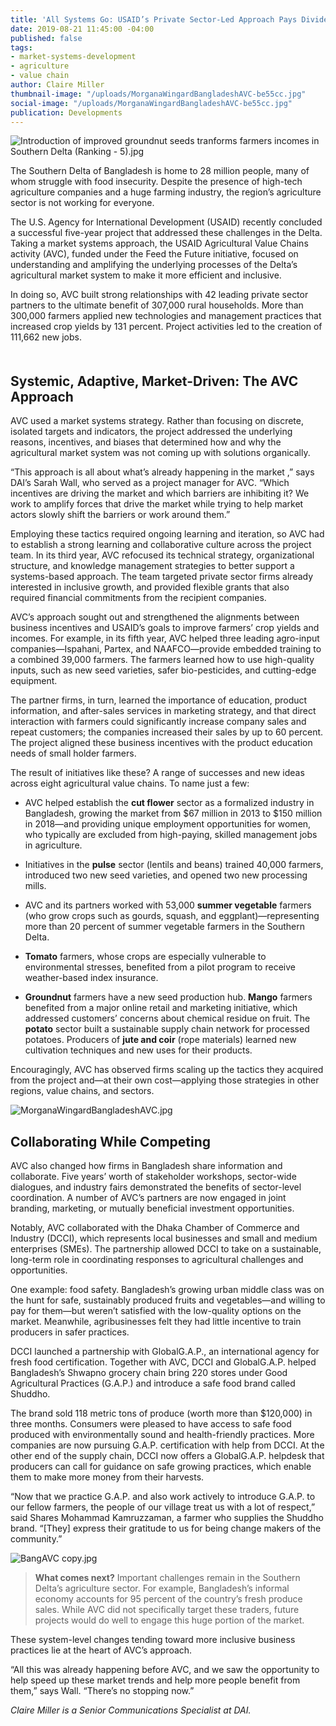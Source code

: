 ```yaml
---
title: 'All Systems Go: USAID’s Private Sector-Led Approach Pays Dividends in Bangladesh'
date: 2019-08-21 11:45:00 -04:00
published: false
tags:
- market-systems-development
- agriculture
- value chain
author: Claire Miller
thumbnail-image: "/uploads/MorganaWingardBangladeshAVC-be55cc.jpg"
social-image: "/uploads/MorganaWingardBangladeshAVC-be55cc.jpg"
publication: Developments
---
```


![Introduction of improved groundnut seeds tranforms farmers incomes in Southern Delta (Ranking - 5).jpg](/uploads/Introduction%20of%20improved%20groundnut%20seeds%20tranforms%20farmers%20incomes%20in%20Southern%20Delta%20(Ranking%20-%205).jpg)

The Southern Delta of Bangladesh is home to 28 million people, many of whom struggle with food insecurity. Despite the presence of high-tech agriculture companies and a huge farming industry, the region’s agriculture sector is not working for everyone.

The U.S. Agency for International Development (USAID) recently concluded a successful five-year project that addressed these challenges in the Delta. Taking a market systems approach, the USAID Agricultural Value Chains activity (AVC), funded under the Feed the Future initiative, focused on understanding and amplifying the underlying processes of the Delta’s agricultural market system to make it more efficient and inclusive.

In doing so, AVC built strong relationships with 42 leading private sector partners to the ultimate benefit of 307,000 rural households. More than 300,000 farmers applied new technologies and management practices that increased crop yields by 131 percent. Project activities led to the creation of 111,662 new jobs.

<script src="//my.visme.co/visme.js"></script><div class="visme_d" data-url="0108r0j9-5year-in-bangladesh" data-w="800" data-h="1209" data-domain="my"></div><p style="width: 220px; font-family: Montserrat,serif; border-radius:3px; padding: 3px; font-size: 12px; color: #314152" ></p>

## Systemic, Adaptive, Market-Driven: The AVC Approach

AVC used a market systems strategy. Rather than focusing on discrete, isolated targets and indicators, the project addressed the underlying reasons, incentives, and biases that determined how and why the agricultural market system was not coming up with solutions organically.

“This approach is all about what’s already happening in the market ,” says DAI’s Sarah Wall, who served as a project manager for AVC. “Which incentives are driving the market and which barriers are inhibiting it? We work to amplify forces that drive the market while trying to help market actors slowly shift the barriers or work around them.”

Employing these tactics required ongoing learning and iteration, so AVC had to establish a strong learning and collaborative culture across the project team. In its third year, AVC refocused its technical strategy, organizational structure, and knowledge management strategies to better support a systems-based approach. The team targeted private sector firms already interested in inclusive growth, and provided flexible grants that also required financial commitments from the recipient companies.

AVC’s approach sought out and strengthened the alignments between business incentives and USAID’s goals to improve farmers’ crop yields and incomes. For example, in its fifth year, AVC helped three leading agro-input companies—Ispahani, Partex, and NAAFCO—provide embedded training to a combined 39,000 farmers. The farmers learned how to use high-quality inputs, such as new seed varieties, safer bio-pesticides, and cutting-edge equipment.

The partner firms, in turn, learned the importance of education, product information, and after-sales services in marketing strategy, and that direct interaction with farmers could significantly increase company sales and repeat customers; the companies increased their sales by up to 60 percent. The project aligned these business incentives with the product education needs of small holder farmers.

The result of initiatives like these? A range of successes and new ideas across eight agricultural value chains. To name just a few:

* AVC helped establish the **cut flower** sector as a formalized industry in Bangladesh, growing the market from $67 million in 2013 to $150 million in 2018—and providing unique employment opportunities for women, who typically are excluded from high-paying, skilled management jobs in agriculture.

* Initiatives in the **pulse** sector (lentils and beans) trained 40,000 farmers, introduced two new seed varieties, and opened two new processing mills.

* AVC and its partners worked with 53,000 **summer vegetable** farmers (who grow crops such as gourds, squash, and eggplant)—representing more than 20 percent of summer vegetable farmers in the Southern Delta.

* **Tomato** farmers, whose crops are especially vulnerable to environmental stresses, benefited from a pilot program to receive weather-based index insurance.

* **Groundnut** farmers have a new seed production hub. **Mango** farmers benefited from a major online retail and marketing initiative, which addressed customers’ concerns about chemical residue on fruit. The **potato** sector built a sustainable supply chain network for processed potatoes. Producers of **jute and coir** (rope materials) learned new cultivation techniques and new uses for their products.

Encouragingly, AVC has observed firms scaling up the tactics they acquired from the project and—at their own cost—applying those strategies in other regions, value chains, and sectors.

![MorganaWingardBangladeshAVC.jpg](/uploads/MorganaWingardBangladeshAVC.jpg)

## Collaborating While Competing

AVC also changed how firms in Bangladesh share information and collaborate. Five years’ worth of stakeholder workshops, sector-wide dialogues, and industry fairs demonstrated the benefits of sector-level coordination. A number of AVC’s partners are now engaged in joint branding, marketing, or mutually beneficial investment opportunities.

Notably, AVC collaborated with the Dhaka Chamber of Commerce and Industry (DCCI), which represents local businesses and small and medium enterprises (SMEs). The partnership allowed DCCI to take on a sustainable, long-term role in coordinating responses to agricultural challenges and opportunities.

One example: food safety. Bangladesh’s growing urban middle class was on the hunt for safe, sustainably produced fruits and vegetables—and willing to pay for them—but weren’t satisfied with the low-quality options on the market. Meanwhile, agribusinesses felt they had little incentive to train producers in safer practices.

DCCI launched a partnership with GlobalG.A.P., an international agency for fresh food certification. Together with AVC, DCCI and GlobalG.A.P. helped Bangladesh’s Shwapno grocery chain bring 220 stores under Good Agricultural Practices (G.A.P.) and introduce a safe food brand called Shuddho.

The brand sold 118 metric tons of produce (worth more than $120,000) in three months. Consumers were pleased to have access to safe food produced with environmentally sound and health-friendly practices. More companies are now pursuing G.A.P. certification with help from DCCI. At the other end of the supply chain, DCCI now offers a GlobalG.A.P. helpdesk that producers can call for guidance on safe growing practices, which enable them to make more money from their harvests.

“Now that we practice G.A.P. and also work actively to introduce G.A.P. to our fellow farmers, the people of our village treat us with a lot of respect,” said Shares Mohammad Kamruzzaman, a farmer who supplies the Shuddho brand. “\[They\] express their gratitude to us for being change makers of the community.”

![BangAVC copy.jpg](/uploads/BangAVC%20copy.jpg)

> **What comes next?**
> Important challenges remain in the Southern Delta’s agriculture sector. For example, Bangladesh’s informal economy accounts for 95 percent of the country’s fresh produce sales. While AVC did not specifically target these traders, future projects would do well to engage this huge portion of the market.

These system-level changes tending toward more inclusive business practices lie at the heart of AVC’s approach.

“All this was already happening before AVC, and we saw the opportunity to help speed up these market trends and help more people benefit from them,” says Wall. “There’s no stopping now.”

*Claire Miller is a Senior Communications Specialist at DAI.*
